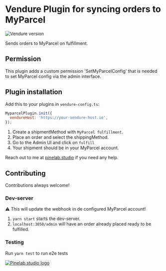 # Vendure Plugin for syncing orders to MyParcel

![Vendure version](https://img.shields.io/npm/dependency-version/vendure-plugin-myparcel/dev/@vendure/core)

Sends orders to MyParcel on fulfillment.

## Permission

This plugin adds a custom permission 'SetMyParcelConfig' that is needed to set MyParcel config via the admin interface.

## Plugin installation

Add this to your plugins in `vendure-config.ts`:

```js
MyparcelPlugin.init({
  vendureHost: 'https://your-vendure-host.io',
});
```

1. Create a shipmentMethod with `MyParcel fulfillment`.
2. Place an order and select the shippingMethod.
3. Go to the Admin UI and click on `fulfill`
4. Your shipment should be in your MyParcel account.

Reach out to me at [pinelab.studio](https://pinelab.studio) if you need any help.

## Contributing

Contributions always welcome!

### Dev-server

:warning: This will update the webhook in de configured MyParcel account!

1. `yarn start` starts the dev-server.
2. `localhost:3050/admin` will have an order already placed ready to be fulfilled.

### Testing

Run `yarn test` to run e2e tests

[![Pinelab.studio logo](https://pinelab.studio/img/pinelab-logo.png)](https://pinelab.studio)
